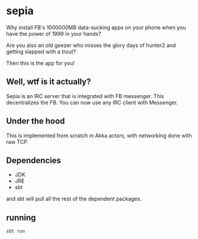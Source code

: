 # sepia

Why install FB's 1000000MB data-sucking apps on your phone when you have the power of 1999 in your hands?

Are you also an old geezer who misses the glory days of hunter2 and getting slapped with a trout?

Then this is the app for you!

## Well, wtf is it actually?

Sepia is an IRC server that is integrated with FB messenger. This decentralizes the FB.
You can now use any IRC client with Messenger.

## Under the hood

This is implemented from scratch in Akka actors, with networking done with raw TCP. 

## Dependencies

- JDK
- JRE
- sbt

and sbt will pull all the rest of the dependent packages.

## running

`sbt run`
